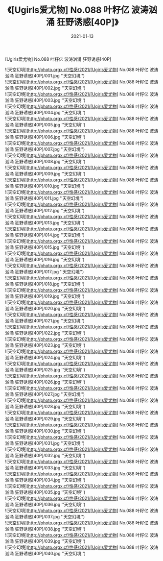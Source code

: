 ﻿---
layout: post
title:  《[Ugirls爱尤物] No.088 叶籽亿 波涛汹涌 狂野诱惑[40P]》
date:   2021-01-13
img: http://photo.orgx.cf/性感/2021/[Ugirls爱尤物] No.088 叶籽亿 波涛汹涌 狂野诱惑[40P]/000.jpg
categories: [美女, 性感, 泳衣]
---

[Ugirls爱尤物] No.088 叶籽亿 波涛汹涌 狂野诱惑[40P]



![天空幻境](http://photo.orgx.cf/性感/2021/[Ugirls爱尤物] No.088 叶籽亿 波涛汹涌 狂野诱惑[40P]/001.jpg ''天空幻境'') <br>
![天空幻境](http://photo.orgx.cf/性感/2021/[Ugirls爱尤物] No.088 叶籽亿 波涛汹涌 狂野诱惑[40P]/002.jpg ''天空幻境'') <br>
![天空幻境](http://photo.orgx.cf/性感/2021/[Ugirls爱尤物] No.088 叶籽亿 波涛汹涌 狂野诱惑[40P]/003.jpg ''天空幻境'') <br>
![天空幻境](http://photo.orgx.cf/性感/2021/[Ugirls爱尤物] No.088 叶籽亿 波涛汹涌 狂野诱惑[40P]/004.jpg ''天空幻境'') <br>
![天空幻境](http://photo.orgx.cf/性感/2021/[Ugirls爱尤物] No.088 叶籽亿 波涛汹涌 狂野诱惑[40P]/005.jpg ''天空幻境'') <br>
![天空幻境](http://photo.orgx.cf/性感/2021/[Ugirls爱尤物] No.088 叶籽亿 波涛汹涌 狂野诱惑[40P]/006.jpg ''天空幻境'') <br>
![天空幻境](http://photo.orgx.cf/性感/2021/[Ugirls爱尤物] No.088 叶籽亿 波涛汹涌 狂野诱惑[40P]/007.jpg ''天空幻境'') <br>
![天空幻境](http://photo.orgx.cf/性感/2021/[Ugirls爱尤物] No.088 叶籽亿 波涛汹涌 狂野诱惑[40P]/008.jpg ''天空幻境'') <br>
![天空幻境](http://photo.orgx.cf/性感/2021/[Ugirls爱尤物] No.088 叶籽亿 波涛汹涌 狂野诱惑[40P]/009.jpg ''天空幻境'') <br>
![天空幻境](http://photo.orgx.cf/性感/2021/[Ugirls爱尤物] No.088 叶籽亿 波涛汹涌 狂野诱惑[40P]/010.jpg ''天空幻境'') <br>
![天空幻境](http://photo.orgx.cf/性感/2021/[Ugirls爱尤物] No.088 叶籽亿 波涛汹涌 狂野诱惑[40P]/011.jpg ''天空幻境'') <br>
![天空幻境](http://photo.orgx.cf/性感/2021/[Ugirls爱尤物] No.088 叶籽亿 波涛汹涌 狂野诱惑[40P]/012.jpg ''天空幻境'') <br>
![天空幻境](http://photo.orgx.cf/性感/2021/[Ugirls爱尤物] No.088 叶籽亿 波涛汹涌 狂野诱惑[40P]/013.jpg ''天空幻境'') <br>
![天空幻境](http://photo.orgx.cf/性感/2021/[Ugirls爱尤物] No.088 叶籽亿 波涛汹涌 狂野诱惑[40P]/014.jpg ''天空幻境'') <br>
![天空幻境](http://photo.orgx.cf/性感/2021/[Ugirls爱尤物] No.088 叶籽亿 波涛汹涌 狂野诱惑[40P]/015.jpg ''天空幻境'') <br>
![天空幻境](http://photo.orgx.cf/性感/2021/[Ugirls爱尤物] No.088 叶籽亿 波涛汹涌 狂野诱惑[40P]/016.jpg ''天空幻境'') <br>
![天空幻境](http://photo.orgx.cf/性感/2021/[Ugirls爱尤物] No.088 叶籽亿 波涛汹涌 狂野诱惑[40P]/017.jpg ''天空幻境'') <br>
![天空幻境](http://photo.orgx.cf/性感/2021/[Ugirls爱尤物] No.088 叶籽亿 波涛汹涌 狂野诱惑[40P]/018.jpg ''天空幻境'') <br>
![天空幻境](http://photo.orgx.cf/性感/2021/[Ugirls爱尤物] No.088 叶籽亿 波涛汹涌 狂野诱惑[40P]/019.jpg ''天空幻境'') <br>
![天空幻境](http://photo.orgx.cf/性感/2021/[Ugirls爱尤物] No.088 叶籽亿 波涛汹涌 狂野诱惑[40P]/020.jpg ''天空幻境'') <br>
![天空幻境](http://photo.orgx.cf/性感/2021/[Ugirls爱尤物] No.088 叶籽亿 波涛汹涌 狂野诱惑[40P]/021.jpg ''天空幻境'') <br>
![天空幻境](http://photo.orgx.cf/性感/2021/[Ugirls爱尤物] No.088 叶籽亿 波涛汹涌 狂野诱惑[40P]/022.jpg ''天空幻境'') <br>
![天空幻境](http://photo.orgx.cf/性感/2021/[Ugirls爱尤物] No.088 叶籽亿 波涛汹涌 狂野诱惑[40P]/023.jpg ''天空幻境'') <br>
![天空幻境](http://photo.orgx.cf/性感/2021/[Ugirls爱尤物] No.088 叶籽亿 波涛汹涌 狂野诱惑[40P]/024.jpg ''天空幻境'') <br>
![天空幻境](http://photo.orgx.cf/性感/2021/[Ugirls爱尤物] No.088 叶籽亿 波涛汹涌 狂野诱惑[40P]/025.jpg ''天空幻境'') <br>
![天空幻境](http://photo.orgx.cf/性感/2021/[Ugirls爱尤物] No.088 叶籽亿 波涛汹涌 狂野诱惑[40P]/026.jpg ''天空幻境'') <br>
![天空幻境](http://photo.orgx.cf/性感/2021/[Ugirls爱尤物] No.088 叶籽亿 波涛汹涌 狂野诱惑[40P]/027.jpg ''天空幻境'') <br>
![天空幻境](http://photo.orgx.cf/性感/2021/[Ugirls爱尤物] No.088 叶籽亿 波涛汹涌 狂野诱惑[40P]/028.jpg ''天空幻境'') <br>
![天空幻境](http://photo.orgx.cf/性感/2021/[Ugirls爱尤物] No.088 叶籽亿 波涛汹涌 狂野诱惑[40P]/029.jpg ''天空幻境'') <br>
![天空幻境](http://photo.orgx.cf/性感/2021/[Ugirls爱尤物] No.088 叶籽亿 波涛汹涌 狂野诱惑[40P]/030.jpg ''天空幻境'') <br>
![天空幻境](http://photo.orgx.cf/性感/2021/[Ugirls爱尤物] No.088 叶籽亿 波涛汹涌 狂野诱惑[40P]/031.jpg ''天空幻境'') <br>
![天空幻境](http://photo.orgx.cf/性感/2021/[Ugirls爱尤物] No.088 叶籽亿 波涛汹涌 狂野诱惑[40P]/032.jpg ''天空幻境'') <br>
![天空幻境](http://photo.orgx.cf/性感/2021/[Ugirls爱尤物] No.088 叶籽亿 波涛汹涌 狂野诱惑[40P]/033.jpg ''天空幻境'') <br>
![天空幻境](http://photo.orgx.cf/性感/2021/[Ugirls爱尤物] No.088 叶籽亿 波涛汹涌 狂野诱惑[40P]/034.jpg ''天空幻境'') <br>
![天空幻境](http://photo.orgx.cf/性感/2021/[Ugirls爱尤物] No.088 叶籽亿 波涛汹涌 狂野诱惑[40P]/035.jpg ''天空幻境'') <br>
![天空幻境](http://photo.orgx.cf/性感/2021/[Ugirls爱尤物] No.088 叶籽亿 波涛汹涌 狂野诱惑[40P]/036.jpg ''天空幻境'') <br>
![天空幻境](http://photo.orgx.cf/性感/2021/[Ugirls爱尤物] No.088 叶籽亿 波涛汹涌 狂野诱惑[40P]/037.jpg ''天空幻境'') <br>
![天空幻境](http://photo.orgx.cf/性感/2021/[Ugirls爱尤物] No.088 叶籽亿 波涛汹涌 狂野诱惑[40P]/038.jpg ''天空幻境'') <br>
![天空幻境](http://photo.orgx.cf/性感/2021/[Ugirls爱尤物] No.088 叶籽亿 波涛汹涌 狂野诱惑[40P]/039.jpg ''天空幻境'') <br>
![天空幻境](http://photo.orgx.cf/性感/2021/[Ugirls爱尤物] No.088 叶籽亿 波涛汹涌 狂野诱惑[40P]/040.jpg ''天空幻境'') <br>